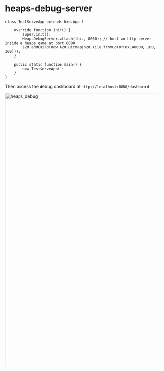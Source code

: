 # heaps-debug-server

```
class TestServeApp extends hxd.App {

    override function init() {
        super.init();
        HeapsDebugServer.attach(this, 8080); // host an http server inside a heaps game at port 8080
        s2d.addChild(new h2d.Bitmap(h2d.Tile.fromColor(0xE40000, 100, 100)));
    }

    public static function main() {
        new TestServeApp();
    }
}
```
Then access the debug dashboard at `http://localhost:8080/dashboard`

<img width="1307" height="892" alt="heaps_debug" src="https://github.com/user-attachments/assets/02d00a01-4771-46f6-93d5-a73344df9b30" />
